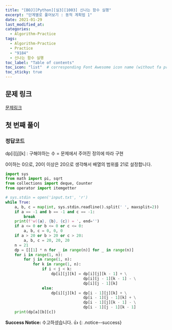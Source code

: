 ```yaml
---
title: "[BOJ][Python][실3][1003] 신나는 함수 실행"
excerpt: "단계별로 풀어보기 : 동적 계획법 1"
date: 2021-01-29
last_modified_at:
categories:
  - Algorithm-Practice
tags:
  - Algorithm-Practice
  - Practice
  - "9184"
  - 신나는 함수 실행
toc_label: "Table of contents"
toc_icon: "list"  # corresponding Font Awesome icon name (without fa prefix)
toc_sticky: true
---
```


## 문제 링크

[문제링크](https://www.acmicpc.net/problem/9184)  

## 첫 번째 풀이

### 정답코드  

dp[i][j][k] : 구해야하는 수 = 문제에서 주어진 정의에 따라 구현  

0이하는 0으로, 20이 이상은 20으로 생각해서 배열의 범위를 21로 설정합니다.  

```python
import sys
from math import pi, sqrt
from collections import deque, Counter
from operator import itemgetter

# sys.stdin = open('input.txt', 'r')
while True:
    a, b, c = map(int, sys.stdin.readline().split(' ', maxsplit=2))
    if a == -1 and b == -1 and c == -1:
        break
    print(f'w({a}, {b}, {c}) = ', end='')
    if a <= 0 or b <= 0 or c <= 0:
        a, b, c = 0, 0, 0
    if a > 20 or b > 20 or c > 20:
        a, b, c = 20, 20, 20
    n = 21
    dp = [[[1] * n for _ in range(n)] for _ in range(n)]
    for i in range(1, n):
        for j in range(1, n):
            for k in range(1, n):
                if i < j < k:
                    dp[i][j][k] = dp[i][j][k - 1] + \
                                  dp[i][j - 1][k - 1] - \
                                  dp[i][j - 1][k]
                else:
                    dp[i][j][k] = dp[i - 1][j][k] + \
                                  dp[i - 1][j - 1][k] + \
                                  dp[i - 1][j][k - 1] - \
                                  dp[i - 1][j - 1][k - 1]
    print(dp[a][b][c])

```  

**Success Notice:**
수고하셨습니다. :+1:
{: .notice--success}